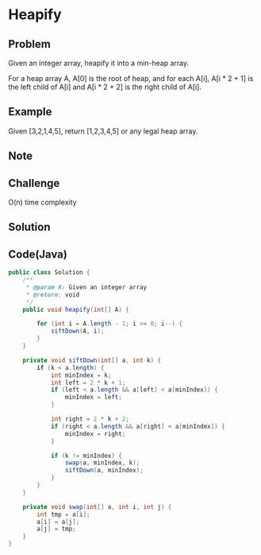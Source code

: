 Heapify
===


Problem
-------

Given an integer array, heapify it into a min-heap array.

For a heap array A, A[0] is the root of heap, and for each A[i], A[i * 2 + 1] is the left child of A[i] and A[i * 2 + 2] is the right child of A[i].

Example
-------

Given [3,2,1,4,5], return [1,2,3,4,5] or any legal heap array.

Note
---------

Challenge
---------

O(n) time complexity

Solution
--------



Code(Java)
----------

```java
public class Solution {
    /**
     * @param A: Given an integer array
     * @return: void
     */
    public void heapify(int[] A) {

        for (int i = A.length - 1; i >= 0; i--) {
            siftDown(A, i);
        }
    }

    private void siftDown(int[] a, int k) {
        if (k < a.length) {
            int minIndex = k;
            int left = 2 * k + 1;
            if (left < a.length && a[left] < a[minIndex]) {
                minIndex = left;
            }

            int right = 2 * k + 2;
            if (right < a.length && a[right] < a[minIndex]) {
                minIndex = right;
            }

            if (k != minIndex) {
                swap(a, minIndex, k);
                siftDown(a, minIndex);
            }
        }
    }

    private void swap(int[] a, int i, int j) {
        int tmp = a[i];
        a[i] = a[j];
        a[j] = tmp;
    }
}

```